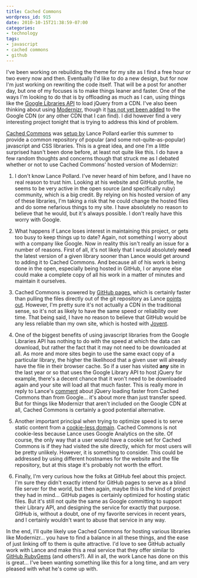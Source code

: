 ```yaml
---
title: Cached Commons
wordpress_id: 915
date: 2010-10-15T21:38:59-07:00
categories:
- technology
tags:
- javascript
- cached commons
- github
---
```

I've been working on rebuilding the theme for my site as I find a free hour or two every now and then.  Eventually I'd
like to do a new design, but for now I'm just working on rewriting the code itself.  That will be a post for another
day, but one of my focuses is to make things leaner and faster.  One of the ways I'm looking to do that is by offloading
as much as I can, using things like the [Google Libraries API][] to load jQuery from a CDN.  I've also been thinking
about using [Modernizr][], though it [has not yet been added][] to the Google CDN (or any other CDN that I can find).  I
did however find a very interesting project tonight that is trying to address this kind of problem.

[Cached Commons][] was [setup by][] Lance Pollard earlier this summer to provide a common repository of popular (and
some not-quite-as-popular) javascript and CSS libraries.  This is a great idea, and one I'm a little surprised hasn't
been done before, at least not quite like this.  I do have a few random thoughts and concerns though that struck me as I
debated whether or not to use Cached Commons' hosted version of Modernizr:

 1. I don't know Lance Pollard.  I've never heard of him before, and I have no real reason to trust him.  Looking at his
    website and GitHub profile, he seems to be very active in the open source (and specifically ruby) community, which
    is a big credit.  By relying on his hosted version of any of these libraries, I'm taking a risk that he could change
    the hosted files and do some nefarious things to my site.  I have absolutely no reason to believe that he would, but
    it's always possible.  I don't really have this worry with Google.

 2. What happens if Lance loses interest in maintaining this project, or gets too busy to keep things up to date?
    Again, not something I worry about with a company like Google.  Now in reality this isn't really an issue for a
    number of reasons.  First of all, it's not likely that I would absolutely **need** the latest version of a given
    library sooner than Lance would get around to adding it to Cached Commons.  And because all of his work is being
    done in the open, especially being hosted in GitHub, I or anyone else could make a complete copy of all his work in
    a matter of minutes and maintain it ourselves.

 3. Cached Commons is powered by [GitHub pages][], which is certainly faster than pulling the files directly out of the
    git repository as Lance [points out].  However, I'm pretty sure it's not actually a CDN in the traditional sense, so
    it's not as likely to have the same speed or reliability over time.  That being said, I have no reason to believe
    that GitHub would be any less reliable than my own site, which is hosted with [Joyent][].

 4. One of the biggest benefits of using javascript libraries from the Google Libraries API has nothing to do with the
    speed at which the data can download, but rather the fact that it may not need to be downloaded at all.  As more and
    more sites begin to use the same exact copy of a particular library, the higher the likelihood that a given user
    will already have the file in their browser cache.  So if a user has visited **any** site in the last year or so
    that uses the Google Library API to host jQuery for example, there's a decent chance that it won't need to be
    downloaded again and your site will load all that much faster.  This is really more in reply to Lance's [comment][]
    about jQuery loading faster from Cached Commons than from Google... it's about more than just transfer speed.  But
    for things like Modernizr that aren't included on the Google CDN at all, Cached Commons is certainly a good
    potential alternative.

 5. Another important principal when trying to optimize speed is to serve static content from a [cookie-less domain].
    Cached Commons is not cookie-less because Lance uses Google Analytics on the site.  Of course, the only way that a
    user would have a cookie set for Cached Commons is if they had visited the site directly, which for most users will
    be pretty unlikely.  However, it is something to consider.  This could be addressed by using different hostnames for
    the website and the file repository, but at this stage it's probably not worth the effort.

 6. Finally, I'm very curious how the folks at GitHub feel about this project.  I'm sure they didn't exactly intend for
    GitHub pages to serve as a blind file server for the world, but then again, maybe this is the kind of project they
    had in mind... GitHub pages is certainly optimized for hosting static files.  But it's still not quite the same as
    Google committing to support their Library API, and designing the service for exactly that purpose.  GitHub is,
    without a doubt, one of my favorite services in recent years, and I certainly wouldn't want to abuse that service in
    any way.

In the end, I'll quite likely use Cached Commons for hosting various libraries like Modernizr... you have to find a
balance in all these things, and the ease of just linking off to them is quite attractive.  I'd love to see GitHub
actually work with Lance and make this a real service that they offer similar to [GitHub RubyGems][] (and others?).  All
in all, the work Lance has done on this is great... I've been wanting something like this for a long time, and am very
pleased with what he's come up with.


[Google Libraries API]: http://code.google.com/apis/libraries/
[Modernizr]: http://www.modernizr.com/
[has not yet been added]: http://code.google.com/p/google-ajax-apis/issues/detail?id=299
[Cached Commons]: http://cachedcommons.org/
[setup by]: http://viatropos.com/blog/github-as-a-cdn/
[GitHub repository]: http://github.com/viatropos/cached-commons
[GitHub pages]: http://pages.github.com/
[points out]: http://viatropos.com/blog/github-as-a-cdn/#gotchas
[Joyent]: http://www.joyent.com/
[comment]: http://viatropos.com/blog/github-as-a-cdn/#comment-78181598
[cookie-less domain]: http://code.google.com/speed/page-speed/docs/request.html#ServeFromCookielessDomain
[GitHub RubyGems]: http://gems.github.com/
